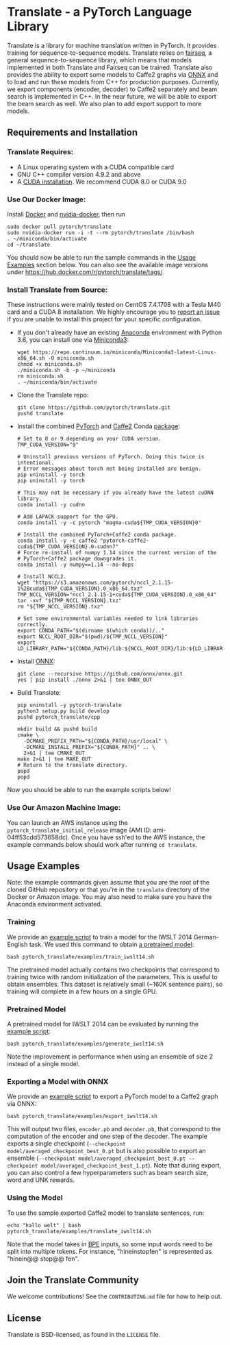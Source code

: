 # Translate - a PyTorch Language Library

Translate is a library for machine translation written in PyTorch. It provides training for sequence-to-sequence models. Translate relies on [fairseq](https://github.com/pytorch/fairseq), a general sequence-to-sequence library, which means that models implemented in both Translate and Fairseq can be trained. Translate also provides the ability to export some models to Caffe2 graphs via [ONNX](https://onnx.ai/) and to load and run these models from C++ for production purposes. Currently, we export components (encoder, decoder) to Caffe2 separately and beam search is implemented in C++. In the near future, we will be able to export the beam search as well. We also plan to add export support to more models.

## Requirements and Installation

### Translate Requires:
* A Linux operating system with a CUDA compatible card
* GNU C++ compiler version 4.9.2 and above
* A [CUDA installation](https://docs.nvidia.com/cuda/). We recommend CUDA 8.0 or CUDA 9.0

### Use Our Docker Image:
Install [Docker](https://docs.docker.com/install/) and
[nvidia-docker](https://github.com/NVIDIA/nvidia-docker), then run

```
sudo docker pull pytorch/translate
sudo nvidia-docker run -i -t --rm pytorch/translate /bin/bash
. ~/miniconda/bin/activate
cd ~/translate
```

You should now be able to run the sample commands in the
[Usage Examples](#usage-examples) section below. You can also see the available
image versions under https://hub.docker.com/r/pytorch/translate/tags/.

### Install Translate from Source:
These instructions were mainly tested on CentOS 7.4.1708 with a Tesla M40 card
and a CUDA 8 installation. We highly encourage you to [report an issue](https://github.com/pytorch/translate/issues)
if you are unable to install this project for your specific configuration.

- If you don't already have an existing [Anaconda](https://www.anaconda.com/download/)
environment with Python 3.6, you can install one via [Miniconda3](https://conda.io/miniconda.html):

  ```
  wget https://repo.continuum.io/miniconda/Miniconda3-latest-Linux-x86_64.sh -O miniconda.sh
  chmod +x miniconda.sh
  ./miniconda.sh -b -p ~/miniconda
  rm miniconda.sh
  . ~/miniconda/bin/activate
  ```

- Clone the Translate repo:

  ```
  git clone https://github.com/pytorch/translate.git
  pushd translate
  ```

- Install the combined [PyTorch](https://pytorch.org/) and [Caffe2](http://caffe2.ai/) Conda [package](https://anaconda.org/caffe2):

  ```
  # Set to 8 or 9 depending on your CUDA version.
  TMP_CUDA_VERSION="9"

  # Uninstall previous versions of PyTorch. Doing this twice is intentional.
  # Error messages about torch not being installed are benign.
  pip uninstall -y torch
  pip uninstall -y torch

  # This may not be necessary if you already have the latest cuDNN library.
  conda install -y cudnn

  # Add LAPACK support for the GPU.
  conda install -y -c pytorch "magma-cuda${TMP_CUDA_VERSION}0"

  # Install the combined PyTorch+Caffe2 conda package.
  conda install -y -c caffe2 "pytorch-caffe2-cuda${TMP_CUDA_VERSION}.0-cudnn7"
  # Force re-install of numpy 1.14 since the current version of the
  # PyTorch+Caffe2 package downgrades it.
  conda install -y numpy==1.14 --no-deps

  # Install NCCL2.
  wget "https://s3.amazonaws.com/pytorch/nccl_2.1.15-1%2Bcuda${TMP_CUDA_VERSION}.0_x86_64.txz"
  TMP_NCCL_VERSION="nccl_2.1.15-1+cuda${TMP_CUDA_VERSION}.0_x86_64"
  tar -xvf "${TMP_NCCL_VERSION}.txz"
  rm "${TMP_NCCL_VERSION}.txz"

  # Set some environmental variables needed to link libraries correctly.
  export CONDA_PATH="$(dirname $(which conda))/.."
  export NCCL_ROOT_DIR="$(pwd)/${TMP_NCCL_VERSION}"
  export LD_LIBRARY_PATH="${CONDA_PATH}/lib:${NCCL_ROOT_DIR}/lib:${LD_LIBRARY_PATH}"
  ```

- Install [ONNX](https://onnx.ai/):

  ```
  git clone --recursive https://github.com/onnx/onnx.git
  yes | pip install ./onnx 2>&1 | tee ONNX_OUT
  ```

- Build Translate:

  ```
  pip uninstall -y pytorch-translate
  python3 setup.py build develop
  pushd pytorch_translate/cpp

  mkdir build && pushd build
  cmake \
    -DCMAKE_PREFIX_PATH="${CONDA_PATH}/usr/local" \
    -DCMAKE_INSTALL_PREFIX="${CONDA_PATH}" .. \
    2>&1 | tee CMAKE_OUT
  make 2>&1 | tee MAKE_OUT
  # Return to the translate directory.
  popd
  popd
  ```

Now you should be able to run the example scripts below!

### Use Our Amazon Machine Image:
You can launch an AWS instance using the `pytorch_translate_initial_release` image (AMI ID: ami-04ff53cdd573658dc). Once you have ssh'ed to the AWS instance, the example commands below should work after running `cd translate`.

## Usage Examples

Note: the example commands given assume that you are the root of the cloned
GitHub repository or that you're in the `translate` directory of the Docker or
Amazon image. You may also need to make sure you have the Anaconda environment
activated.

### Training

We provide an [example script](https://github.com/pytorch/translate/blob/master/pytorch_translate/examples/train_iwslt14.sh) to train a model for the IWSLT 2014 German-English task. We used this command to obtain [a pretrained model](https://download.pytorch.org/models/translate/iwslt14/model.tar.gz):

```
bash pytorch_translate/examples/train_iwslt14.sh
```

The pretrained model actually contains two checkpoints that correspond to training twice with random initialization of the parameters. This is useful to obtain ensembles. This dataset is relatively small (~160K sentence pairs), so training will complete in a few hours on a single GPU.

### Pretrained Model

A pretrained model for IWSLT 2014 can be evaluated by running the [example script](https://github.com/pytorch/translate/blob/master/pytorch_translate/examples/generate_iwslt14.sh):

```
bash pytorch_translate/examples/generate_iwslt14.sh
```

Note the improvement in performance when using an ensemble of size 2 instead of a single model.

### Exporting a Model with ONNX

We provide an [example script](https://github.com/pytorch/translate/blob/master/pytorch_translate/examples/export_iwslt14.sh) to export a PyTorch model to a Caffe2 graph via ONNX:

```
bash pytorch_translate/examples/export_iwslt14.sh
```

This will output two files, `encoder.pb` and `decoder.pb`, that correspond to the computation of the encoder and one step of the decoder. The example exports a single checkpoint (`--checkpoint model/averaged_checkpoint_best_0.pt` but is also possible to export an ensemble (`--checkpoint model/averaged_checkpoint_best_0.pt --checkpoint model/averaged_checkpoint_best_1.pt`). Note that during export, you can also control a few hyperparameters such as beam search size, word and UNK rewards.

### Using the Model

To use the sample exported Caffe2 model to translate sentences, run:

```
echo "hallo welt" | bash pytorch_translate/examples/translate_iwslt14.sh
```

Note that the model takes in [BPE](https://github.com/rsennrich/subword-nmt)
inputs, so some input words need to be split into multiple tokens.
For instance, "hineinstopfen" is represented as "hinein@@ stop@@ fen".

## Join the Translate Community

We welcome contributions! See the `CONTRIBUTING.md` file for how to help out.

## License
Translate is BSD-licensed, as found in the `LICENSE` file.
